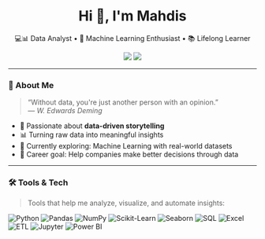 <!-- GitHub Profile README for yourusername -->

<h1 align="center">Hi 👋, I'm Mahdis</h1>

<p align="center">
  💻📊 Data Analyst • 🤖 Machine Learning Enthusiast • 📚 Lifelong Learner
</p>

<p align="center">
  <a href="mailto:mahdisakbari080@gmail.com"><img src="https://img.shields.io/badge/Gmail-%23EA4335.svg?&style=for-the-badge&logo=gmail&logoColor=white" /></a>
  <a href="https://linkedin.com/in/mahdis-ak"><img src="https://img.shields.io/badge/LinkedIn-%230077B5.svg?&style=for-the-badge&logo=linkedin&logoColor=white" /></a>
</p>

---

### 📌 About Me

> “Without data, you're just another person with an opinion.”  
> — *W. Edwards Deming*

- 🧠 Passionate about **data-driven storytelling**
- 📊 Turning raw data into meaningful insights
- 🚀 Currently exploring: Machine Learning with real-world datasets
- 🎯 Career goal: Help companies make better decisions through data

---

### 🛠️ Tools & Tech

> Tools that help me analyze, visualize, and automate insights:

![Python](https://img.shields.io/badge/-Python-black?style=flat-square&logo=python)
![Pandas](https://img.shields.io/badge/-Pandas-black?style=flat-square&logo=pandas)
![NumPy](https://img.shields.io/badge/-NumPy-black?style=flat-square&logo=numpy)
![Scikit-Learn](https://img.shields.io/badge/-Scikit--Learn-black?style=flat-square&logo=scikit-learn)
![Seaborn](https://img.shields.io/badge/-Seaborn-black?style=flat-square&logo=python)
![SQL](https://img.shields.io/badge/-SQL-black?style=flat-square&logo=postgresql)
![Excel](https://img.shields.io/badge/-Excel-black?style=flat-square&logo=microsoft-excel)
![ETL](https://img.shields.io/badge/-ETL-black?style=flat-square&logo=airbyte)
![Jupyter](https://img.shields.io/badge/-Jupyter-black?style=flat-square&logo=jupyter)
![Power BI](https://img.shields.io/badge/-PowerBI-black?style=flat-square&logo=powerbi)


